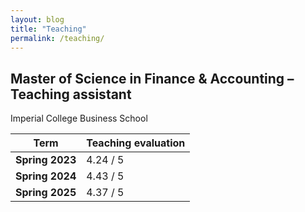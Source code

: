 ```yaml
---
layout: blog
title: "Teaching"
permalink: /teaching/
---
```


## Master of Science in Finance & Accounting – Teaching assistant  
Imperial College Business School

| Term | Teaching evaluation |
|------|--------------------|
| **Spring 2023** | 4.24 / 5 |
| **Spring 2024** | 4.43 / 5 |
| **Spring 2025** | 4.37 / 5 |
